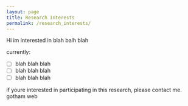 ```yaml
---
layout: page
title: Research Interests
permalink: /research_interests/
---
```


Hi im interested in blah balh blah 

currently: 
- [ ] blah blah blah
- [ ] blah blah blah
- [ ] blah blah blah

if youre interested in participating in this research, please contact me. gotham web
